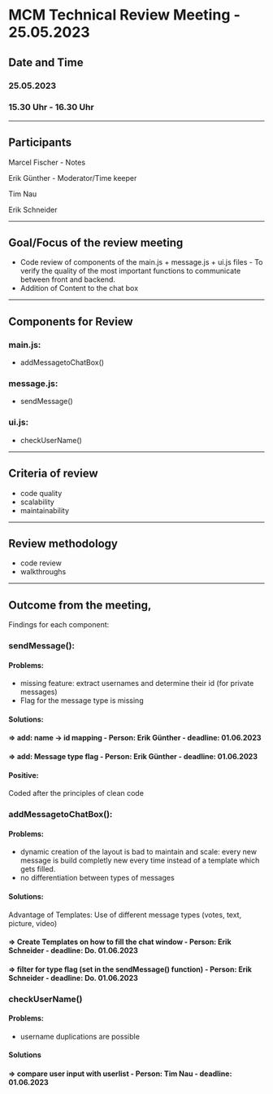 # MCM Technical Review Meeting - 25.05.2023

## Date and Time
### 25.05.2023

### 15.30 Uhr - 16.30 Uhr

---
## Participants 
Marcel Fischer - Notes

Erik Günther - Moderator/Time keeper

Tim Nau 

Erik Schneider

---
## Goal/Focus of the review meeting

- Code review of components of the main.js + message.js + ui.js files - To verify the quality of the most important functions to communicate between front and backend.
- Addition of Content to the chat box

---
## Components for Review
### main.js: 
- addMessagetoChatBox()
### message.js:
- sendMessage()
### ui.js:
-	checkUserName()

---
## Criteria of review
- code quality 
- scalability
- maintainability

---
## Review methodology
- code review
- walkthroughs

---
## Outcome from the meeting, 
Findings for each component:
### sendMessage():
#### Problems:
- missing feature: extract usernames and determine their id (for private messages) 
- Flag for the message type is missing
#### Solutions:

#### => add: name -> id mapping - Person: Erik Günther - deadline: 01.06.2023

#### => add: Message type flag - Person: Erik Günther - deadline: 01.06.2023

#### Positive:
Coded after the principles of clean code



### addMessagetoChatBox():
#### Problems:
- dynamic creation of the layout is bad to maintain and scale: every new message is build completly new every time instead of a template which gets filled.
- no differentiation between types of messages
#### Solutions:
Advantage of Templates: Use of different message types (votes, text, picture, video)

#### => Create Templates on how to fill the chat window - Person: Erik Schneider - deadline: Do. 01.06.2023

#### => filter for type flag (set in the sendMessage() function) - Person: Erik Schneider - deadline: Do. 01.06.2023


### checkUserName()
#### Problems:
- username duplications are possible
#### Solutions

#### => compare user input with userlist - Person: Tim Nau - deadline: 01.06.2023
